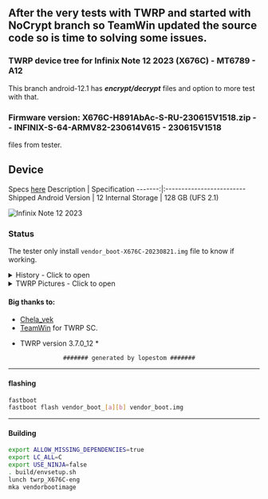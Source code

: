 ## After the very tests with TWRP and started with NoCrypt branch so TeamWin updated the source code so is time to solving some issues.

### TWRP device tree for Infinix Note 12 2023 (X676C) - MT6789 - A12 

This branch android-12.1 has ***encrypt/decrypt*** files and option to more test with that. 

### Firmware version: X676C-H891AbAc-S-RU-230615V1518.zip -- INFINIX-S-64-ARMV82-230614V615 - 230615V1518
files from tester.

## Device

Specs [here](https://www.devicespecifications.com/en/model/69965aab)
Description | Specification
-------:|:-------------------------
Shipped Android Version | 12
Internal Storage | 128 GB (UFS 2.1)

![Infinix Note 12 2023](https://cdn-files.kimovil.com/default/0007/90/thumb_689634_default_big.jpg)

### Status

The tester only install `vendor_boot-X676C-20230821.img` file to know if working.
<details><summary>History - Click to open</summary>
<p>
Some tests was made:

### Third img Test

* Initial DT: 2023-08-20
   Compiled img file 2023-08-21 and tested in 2023-08-21

- MT6789 - A12
  - Status: booted??
  - [X] booted

   - vendor_boot-X676C-20230821.img => Working?? Not working?
  - [X] Working
  - [X] CPU/temperature correct
  - [X] Vibrator module not work

</p>
</details>

<details><summary>TWRP Pictures - Click to open</summary>
<p>

![Mount Storages](https://github.com/lopestom/twrp_device_infinix_X676C/releases/download/Infinix_Note_12_2023-X676C_V848/Screenshot_2023-07-19-10-33-44.png) ![Data Decrypted](https://github.com/lopestom/twrp_device_infinix_X676C/releases/download/Infinix_Note_12_2023-X676C_V848/Screenshot_2023-07-19-18-54-30.png) ![Mount Partitions](https://github.com/lopestom/twrp_device_infinix_X676C/releases/download/Infinix_Note_12_2023-X676C_V848/Screenshot_2023-07-19-18-54-56.png) ![Mount Partitions 1](https://github.com/lopestom/twrp_device_infinix_X676C/releases/download/Infinix_Note_12_2023-X676C_V848/Screenshot_2023-07-19-18-55-02.png)
![SS data_media](https://github.com/lopestom/twrp_device_infinix_X676C/releases/download/Infinix_Note_12_2023-X676C_V848/Screenshot_2023-07-19-18-55-10.png)
![Data Partition](https://github.com/lopestom/twrp_device_infinix_X676C/releases/download/Infinix_Note_12_2023-X676C_V848/Screenshot_2023-07-19-18-56-04.png)

</p>
</details>

#### Big thanks to:

- [Chela_vek](https://4pda.to/forum/index.php?showuser=8411813)
- [TeamWin](https://github.com/TeamWin) for TWRP SC.
* TWRP version 3.7.0_12 *

                  ####### generated by lopestom #######
-----
#### flashing

```bash
fastboot
fastboot flash vendor_boot_[a][b] vendor_boot.img
```

-----
#### Building

```bash
export ALLOW_MISSING_DEPENDENCIES=true
export LC_ALL=C
export USE_NINJA=false
. build/envsetup.sh
lunch twrp_X676C-eng
mka vendorbootimage
```
